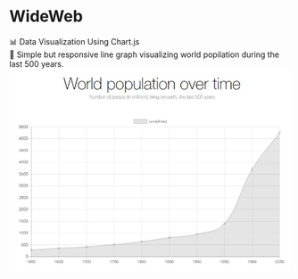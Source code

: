 # WideWeb

:bar_chart: Data Visualization Using Chart.js <br />
:pushpin: Simple but responsive line graph visualizing world popilation during the last 500 years.<br />
<img src="Chart.jpg" alt="Chart"/>


